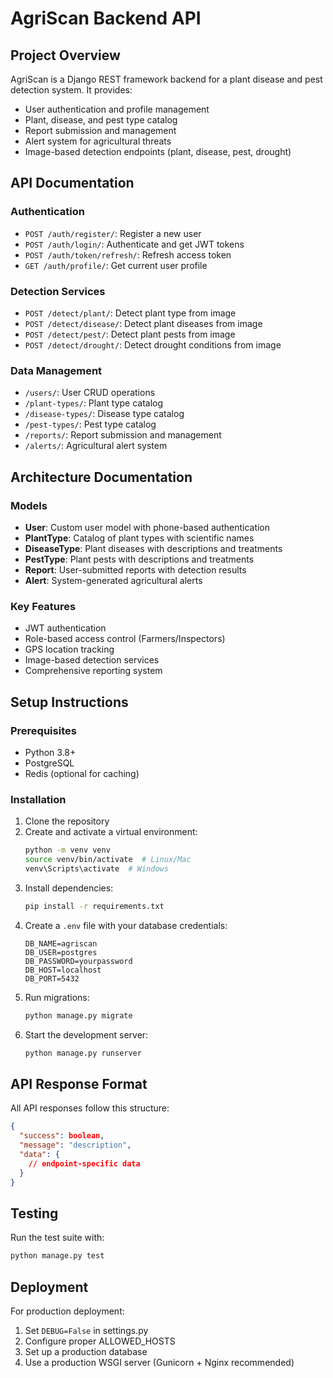 # AgriScan Backend API

## Project Overview
AgriScan is a Django REST framework backend for a plant disease and pest detection system. It provides:
- User authentication and profile management
- Plant, disease, and pest type catalog
- Report submission and management
- Alert system for agricultural threats
- Image-based detection endpoints (plant, disease, pest, drought)

## API Documentation

### Authentication
- `POST /auth/register/`: Register a new user
- `POST /auth/login/`: Authenticate and get JWT tokens
- `POST /auth/token/refresh/`: Refresh access token
- `GET /auth/profile/`: Get current user profile

### Detection Services
- `POST /detect/plant/`: Detect plant type from image
- `POST /detect/disease/`: Detect plant diseases from image
- `POST /detect/pest/`: Detect plant pests from image
- `POST /detect/drought/`: Detect drought conditions from image

### Data Management
- `/users/`: User CRUD operations
- `/plant-types/`: Plant type catalog
- `/disease-types/`: Disease type catalog
- `/pest-types/`: Pest type catalog
- `/reports/`: Report submission and management
- `/alerts/`: Agricultural alert system

## Architecture Documentation

### Models
- **User**: Custom user model with phone-based authentication
- **PlantType**: Catalog of plant types with scientific names
- **DiseaseType**: Plant diseases with descriptions and treatments
- **PestType**: Plant pests with descriptions and treatments
- **Report**: User-submitted reports with detection results
- **Alert**: System-generated agricultural alerts

### Key Features
- JWT authentication
- Role-based access control (Farmers/Inspectors)
- GPS location tracking
- Image-based detection services
- Comprehensive reporting system

## Setup Instructions

### Prerequisites
- Python 3.8+
- PostgreSQL
- Redis (optional for caching)

### Installation
1. Clone the repository
2. Create and activate a virtual environment:
   ```bash
   python -m venv venv
   source venv/bin/activate  # Linux/Mac
   venv\Scripts\activate  # Windows
   ```
3. Install dependencies:
   ```bash
   pip install -r requirements.txt
   ```
4. Create a `.env` file with your database credentials:
   ```
   DB_NAME=agriscan
   DB_USER=postgres
   DB_PASSWORD=yourpassword
   DB_HOST=localhost
   DB_PORT=5432
   ```
5. Run migrations:
   ```bash
   python manage.py migrate
   ```
6. Start the development server:
   ```bash
   python manage.py runserver
   ```

## API Response Format
All API responses follow this structure:
```json
{
  "success": boolean,
  "message": "description",
  "data": {
    // endpoint-specific data
  }
}
```

## Testing
Run the test suite with:
```bash
python manage.py test
```

## Deployment
For production deployment:
1. Set `DEBUG=False` in settings.py
2. Configure proper ALLOWED_HOSTS
3. Set up a production database
4. Use a production WSGI server (Gunicorn + Nginx recommended)
